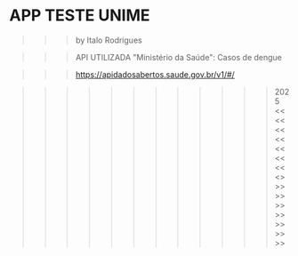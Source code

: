 # APP TESTE UNIME

>>> by Italo Rodrigues

>>> API UTILIZADA "Ministério da Saúde":
>>> Casos de dengue

>>> https://apidadosabertos.saude.gov.br/v1/#/

>>>>>>>>>>>> 2025 <<<<<<<<<<<<<<<>>>>>>>>>>>>>>>